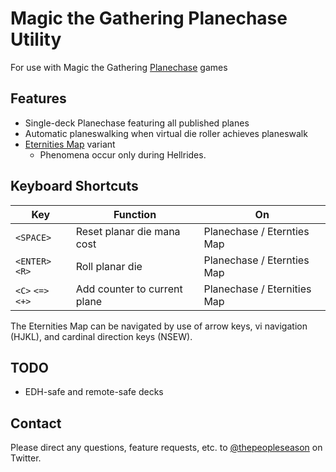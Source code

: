 Magic the Gathering Planechase Utility
======================================

For use with Magic the Gathering [Planechase](https://mtg.gamepedia.com/Planechase) games

Features
--------

- Single-deck Planechase featuring all published planes
- Automatic planeswalking when virtual die roller achieves planeswalk
- [Eternities Map](https://magic.wizards.com/en/articles/archive/feature/eternities-map-2010-07-19-0) variant
  - Phenomena occur only during Hellrides.

Keyboard Shortcuts
------------------

Key | Function | On
--- | -------- | ---
`<SPACE>` | Reset planar die mana cost | Planechase / Eternties Map
`<ENTER>` `<R>` | Roll planar die | Planechase / Eternties Map
`<C>` `<=>` `<+>` | Add counter to current plane | Planechase / Eternities Map

The Eternities Map can be navigated by use of arrow keys, vi navigation (HJKL), and cardinal direction keys (NSEW).

TODO
----

* EDH-safe and remote-safe decks

Contact
-------

Please direct any questions, feature requests, etc. to [@thepeopleseason](https://twitter.com/thepeopleseason) on Twitter.
